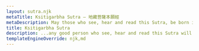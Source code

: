 ```yaml
---
layout: sutra.njk
metaTitle: Ksitigarbha Sutra — 地藏菩薩本願經
metaDescription: May those who see, hear and read this Sutra, be born in the Pure Land of Ultimate Bliss.
title: Ksitigarbha Sutra
description: ...any good person who see, hear and read this Sutra will earn extraordinary merits, be free of suffering due to past karma and ultimately, be born in the Pure Land of Ultimate Bliss.
templateEngineOverride: njk,md
---
```


